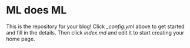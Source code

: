 # ML does ML

This is the repository for your blog! Click *_config.yml* above to get started and fill in the details. Then click *index.md* and edit it to start creating your home page.
